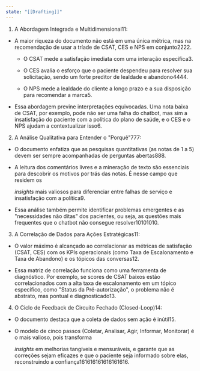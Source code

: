 ```yaml
---
state: "[[Drafting]]"
---
```

1. A Abordagem Integrada e Multidimensional11:

- A maior riqueza do documento não está em uma única métrica, mas na recomendação de usar a tríade de CSAT, CES e NPS em conjunto2222.
    
    - O CSAT mede a satisfação imediata com uma interação específica3.
        
    - O CES avalia o esforço que o paciente despendeu para resolver sua solicitação, sendo um forte preditor de lealdade e abandono4444.
        
    - O NPS mede a lealdade do cliente a longo prazo e a sua disposição para recomendar a marca5.
        
- Essa abordagem previne interpretações equivocadas. Uma nota baixa de CSAT, por exemplo, pode não ser uma falha do chatbot, mas sim a insatisfação do paciente com a política do plano de saúde, e o CES e o NPS ajudam a contextualizar isso6.
    

2. A Análise Qualitativa para Entender o "Porquê"777:

- O documento enfatiza que as pesquisas quantitativas (as notas de 1 a 5) devem ser sempre acompanhadas de perguntas abertas888.
    
- A leitura dos comentários livres e a mineração de texto são essenciais para descobrir os motivos por trás das notas. É nesse campo que residem os
    
    _insights_ mais valiosos para diferenciar entre falhas de serviço e insatisfação com a política9.
    
- Essa análise também permite identificar problemas emergentes e as "necessidades não ditas" dos pacientes, ou seja, as questões mais frequentes que o chatbot não consegue resolver10101010.
    

3. A Correlação de Dados para Ações Estratégicas11:

- O valor máximo é alcançado ao correlacionar as métricas de satisfação (CSAT, CES) com os KPIs operacionais (como Taxa de Escalonamento e Taxa de Abandono) e os tópicos das conversas12.
    
- Essa matriz de correlação funciona como uma ferramenta de diagnóstico. Por exemplo, se scores de CSAT baixos estão correlacionados com a alta taxa de escalonamento em um tópico específico, como "Status da Pré-autorização", o problema não é abstrato, mas pontual e diagnosticado13.
    

4. O Ciclo de Feedback de Circuito Fechado (Closed-Loop)14:

- O documento destaca que a coleta de dados sem ação é inútil15.
    
- O modelo de cinco passos (Coletar, Analisar, Agir, Informar, Monitorar) é o mais valioso, pois transforma
    
    _insights_ em melhorias tangíveis e mensuráveis, e garante que as correções sejam eficazes e que o paciente seja informado sobre elas, reconstruindo a confiança161616161616161616.
    
